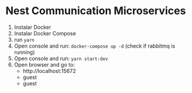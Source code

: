 

Nest Communication Microservices
=================================

1) Instalar Docker
2) Instalar Docker Compose
3) run `yarn`
4) Open console and run: `docker-compose up -d`   (check if rabbitmq is running)
5) Open console and run: `yarn start:dev`
6) Open browser and go to:
    - http://localhost:15672
    - guest 
    - guest






